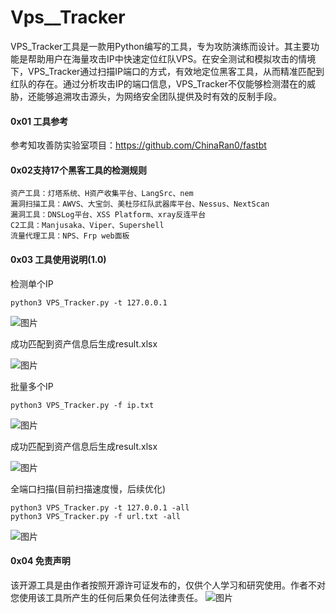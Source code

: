 # Vps__Tracker

VPS_Tracker工具是一款用Python编写的工具，专为攻防演练而设计。其主要功能是帮助用户在海量攻击IP中快速定位红队VPS。在安全测试和模拟攻击的情境下，VPS_Tracker通过扫描IP端口的方式，有效地定位黑客工具，从而精准匹配到红队的存在。通过分析攻击IP的端口信息，VPS_Tracker不仅能够检测潜在的威胁，还能够追溯攻击源头，为网络安全团队提供及时有效的反制手段。

#### 0x01 工具参考

参考知攻善防实验室项目：https://github.com/ChinaRan0/fastbt

#### 0x02支持17个黑客工具的检测规则

```
资产工具：灯塔系统、H资产收集平台、LangSrc、nem
漏洞扫描工具：AWVS、大宝剑、美杜莎红队武器库平台、Nessus、NextScan
漏洞工具：DNSLog平台、XSS Platform、xray反连平台
C2工具：Manjusaka、Viper、Supershell
流量代理工具：NPS、Frp web面板
```

#### 0x03 工具使用说明(1.0)

检测单个IP

```
python3 VPS_Tracker.py -t 127.0.0.1 
```

![图片](https://github.com/GeniusZJL/Vps_tracke/assets/76109016/a44c18ef-5170-4b16-8b97-096beeb71c26)


成功匹配到资产信息后生成result.xlsx

![图片](https://github.com/GeniusZJL/Vps_tracke/assets/76109016/15f06de2-2141-49fe-9b59-e3537802f15e)





 批量多个IP      

```
python3 VPS_Tracker.py -f ip.txt
```
![图片](https://github.com/GeniusZJL/Vps_tracke/assets/76109016/7b223925-854b-4af0-8123-ca9b4d028f40)

成功匹配到资产信息后生成result.xlsx

![图片](https://github.com/GeniusZJL/Vps_tracke/assets/76109016/c21ebaca-1ee3-4fa2-bebd-8e7a832f955e)


全端口扫描(目前扫描速度慢，后续优化)

```
python3 VPS_Tracker.py -t 127.0.0.1 -all 
python3 VPS_Tracker.py -f url.txt -all
```
![图片](https://github.com/GeniusZJL/Vps_tracke/assets/76109016/31e265d2-f5a8-4974-a1ab-0254746367bc)


#### 0x04 免责声明

该开源工具是由作者按照开源许可证发布的，仅供个人学习和研究使用。作者不对您使用该工具所产生的任何后果负任何法律责任。
![图片](https://github.com/GeniusZJL/Vps_tracke/assets/76109016/b773b02a-31b5-4462-8923-8e9c914e6bb9)

